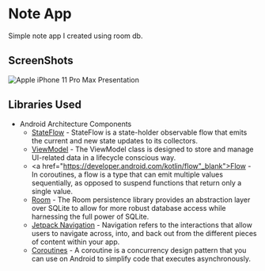 # Note App

Simple note app I created using room db.

## ScreenShots

![Apple iPhone 11 Pro Max Presentation](https://user-images.githubusercontent.com/75806927/155423400-1d9fdc34-319b-4c3c-9394-cd61e2bfb6f5.png)
  
## Libraries Used

- Android Architecture Components 
    - <a href="https://developer.android.com/kotlin/flow/stateflow-and-sharedflow" target="_blank">StateFlow</a> - StateFlow is a state-holder observable flow that emits the current and new state updates to its collectors.
    - <a href="https://developer.android.com/topic/libraries/architecture/viewmodel" target="_blank">ViewModel</a> - The ViewModel class is designed to store and manage UI-related data in a lifecycle conscious way.
    - <a href="https://developer.android.com/kotlin/flow"_blank">Flow</a> - In coroutines, a flow is a type that can emit multiple values sequentially, as opposed to suspend functions that return only a single value.
    - <a href="https://developer.android.com/training/data-storage/room" target="_blank">Room</a> - The Room persistence library provides an abstraction layer over SQLite to allow for more robust database access while harnessing the full power of SQLite.
    - <a href="https://developer.android.com/guide/navigation">Jetpack Navigation</a> - Navigation refers to the interactions that allow users to navigate across, into, and back out from the different pieces of content within your app.
    - <a href="https://kotlinlang.org/docs/coroutines-overview.html">Coroutines</a> - A coroutine is a concurrency design pattern that you can use on Android to simplify code that executes asynchronously.

  